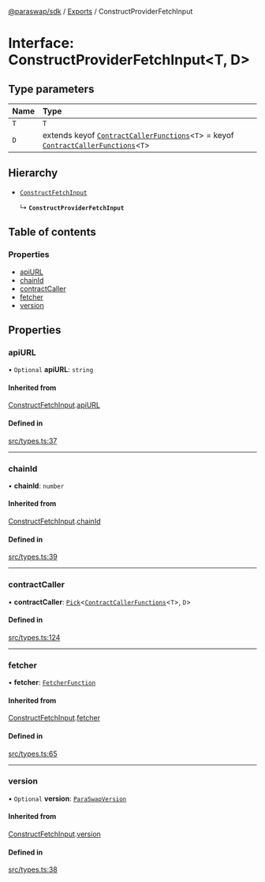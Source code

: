 [@paraswap/sdk](../README.md) / [Exports](../modules.md) / ConstructProviderFetchInput

# Interface: ConstructProviderFetchInput<T, D\>

## Type parameters

| Name | Type |
| :------ | :------ |
| `T` | `T` |
| `D` | extends keyof [`ContractCallerFunctions`](ContractCallerFunctions.md)<`T`\> = keyof [`ContractCallerFunctions`](ContractCallerFunctions.md)<`T`\> |

## Hierarchy

- [`ConstructFetchInput`](ConstructFetchInput.md)

  ↳ **`ConstructProviderFetchInput`**

## Table of contents

### Properties

- [apiURL](ConstructProviderFetchInput.md#apiurl)
- [chainId](ConstructProviderFetchInput.md#chainid)
- [contractCaller](ConstructProviderFetchInput.md#contractcaller)
- [fetcher](ConstructProviderFetchInput.md#fetcher)
- [version](ConstructProviderFetchInput.md#version)

## Properties

### apiURL

• `Optional` **apiURL**: `string`

#### Inherited from

[ConstructFetchInput](ConstructFetchInput.md).[apiURL](ConstructFetchInput.md#apiurl)

#### Defined in

[src/types.ts:37](https://github.com/paraswap/paraswap-sdk/blob/master/src/types.ts#L37)

___

### chainId

• **chainId**: `number`

#### Inherited from

[ConstructFetchInput](ConstructFetchInput.md).[chainId](ConstructFetchInput.md#chainid)

#### Defined in

[src/types.ts:39](https://github.com/paraswap/paraswap-sdk/blob/master/src/types.ts#L39)

___

### contractCaller

• **contractCaller**: [`Pick`](../modules/internal_.md#pick)<[`ContractCallerFunctions`](ContractCallerFunctions.md)<`T`\>, `D`\>

#### Defined in

[src/types.ts:124](https://github.com/paraswap/paraswap-sdk/blob/master/src/types.ts#L124)

___

### fetcher

• **fetcher**: [`FetcherFunction`](../modules.md#fetcherfunction)

#### Inherited from

[ConstructFetchInput](ConstructFetchInput.md).[fetcher](ConstructFetchInput.md#fetcher)

#### Defined in

[src/types.ts:65](https://github.com/paraswap/paraswap-sdk/blob/master/src/types.ts#L65)

___

### version

• `Optional` **version**: [`ParaSwapVersion`](../modules.md#paraswapversion)

#### Inherited from

[ConstructFetchInput](ConstructFetchInput.md).[version](ConstructFetchInput.md#version)

#### Defined in

[src/types.ts:38](https://github.com/paraswap/paraswap-sdk/blob/master/src/types.ts#L38)
